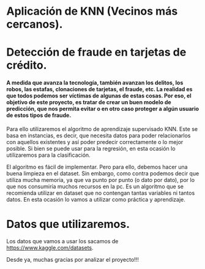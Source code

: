 # Aplicación de KNN (Vecinos más cercanos).


# Detección de fraude en tarjetas de crédito.


#### A medida que avanza la tecnología, también avanzan los delitos, los robos, las estafas, clonaciones de tarjetas, el fraude, etc. La realidad es que todos podemos ser víctimas de algunas de estas cosas. Por eso, el objetivo de este proyecto, es tratar de crear un buen modelo de predicción, que nos permita evitar o en otro caso proteger a algún usuario de estos tipos de fraude.


Para ello utilizaremos el algoritmo de aprendizaje supervisado KNN. Este se basa en instancias, es decir, que necesita datos para poder relacionarlos con aquellos existentes y así poder predecir correctamente o lo mejor posible.
Si bien se puede usar para la regresión, en esta ocasión lo utilizaremos para la clasificación.


El algoritmo es fácil de implementar. Pero para ello, debemos hacer una buena limpieza en el dataset. Sin embargo, como contra podemos decir que utiliza mucha memoria, ya que va punto por punto (o dato por dato), por lo que nos consumiría muchos recursos en la pc. Es un algoritmo que se recomienda utilizar en dataset que no contengan tantas variables ni tantos datos. En esta ocasión lo vamos a utilizar como práctica y aprendizaje.


# Datos que utilizaremos.


Los datos que vamos a usar los sacamos de https://www.kaggle.com/datasets.


Desde ya, muchas gracias por analizar el proyecto!!!
